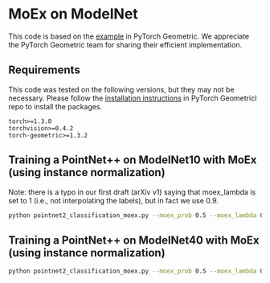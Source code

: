 # MoEx on ModelNet
This code is based on the [example](https://github.com/rusty1s/pytorch_geometric/blob/master/examples/pointnet2_classification.py) in PyTorch Geometric. We appreciate the PyTorch Geometric team for sharing their efficient implementation.

## Requirements
This code was tested on the following versions, but they may not be necessary. Please follow the [installation instructions](https://github.com/rusty1s/pytorch_geometric#installation) in PyTorch Geometricl repo to install the packages.
```
torch>=1.3.0
torchvision>=0.4.2
torch-geometric>=1.3.2
```


## Training a PointNet++ on ModelNet10 with MoEx (using instance normalization)
Note: there is a typo in our first draft (arXiv v1) saying that moex_lambda is set to 1 (i.e., not interpolating the labels), but in fact we use 0.9.
```sh
python pointnet2_classification_moex.py --moex_prob 0.5 --moex_lambda 0.9 --moex_norm "in" --data 10
```

## Training a PointNet++ on ModelNet40 with MoEx (using instance normalization)
```sh
python pointnet2_classification_moex.py --moex_prob 0.5 --moex_lambda 0.9 --moex_norm "in" --data 40
```